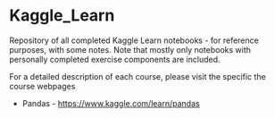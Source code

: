 # Kaggle_Learn
Repository of all completed Kaggle Learn notebooks - for reference purposes, with some notes.
Note that mostly only notebooks with personally completed exercise components are included.

For a detailed description of each course, please visit the specific the course webpages

* Pandas - https://www.kaggle.com/learn/pandas
